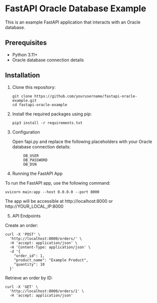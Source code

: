# FastAPI Oracle Database Example

This is an example FastAPI application that interacts with an Oracle database.

## Prerequisites

- Python 3.11+
- Oracle database connection details

## Installation

1. Clone this repository:
   ```
   git clone https://github.com/yourusername/fastapi-oracle-example.git
   cd fastapi-oracle-example
   ```

2. Install the required packages using pip:

   ``` 
   pip3 install -r requirements.txt
   ```

3. Configuration

    Open fapi.py and replace the following placeholders with your Oracle database connection details:

   ```
        DB_USER
        DB_PASSWORD
        DB_DSN
   ```

4. Running the FastAPI App

To run the FastAPI app, use the following command:

```
uvicorn main:app --host 0.0.0.0 --port 8000
```

The app will be accessible at http://localhost:8000 or http://YOUR_LOCAL_IP:8000

5. API Endpoints

Create an order:

```
curl -X 'POST' \
  'http://localhost:8000/orders/' \
  -H 'accept: application/json' \
  -H 'Content-Type: application/json' \
  -d '{
    "order_id": 1,
    "product_name": "Example Product",
    "quantity": 10
  }'
```

Retrieve an order by ID:

```
curl -X 'GET' \
  'http://localhost:8000/orders/1' \
  -H 'accept: application/json'
```
